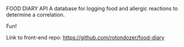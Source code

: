 FOOD DIARY API
A database for logging food and allergic reactions to determine a correlation.

Fun!

Link to front-end repo:
https://github.com/rotondozer/food-diary
